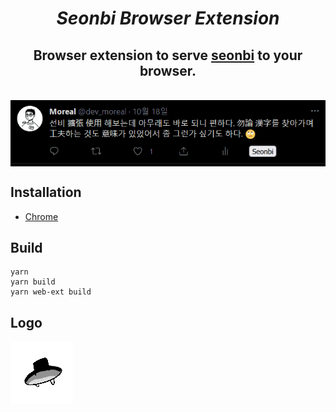 <h1 align="center"><i><b>Seonbi Browser Extension</b></i></h1>
<h2 align="center">Browser extension to serve <a href="https://github.com/dahlia/seonbi">seonbi</a> to your browser.</h2>
<br>

<img src="./seonbi-record.gif" style="display: block; margin-left: auto; margin-right: auto;"/>

## Installation

- [Chrome](https://chrome.google.com/webstore/detail/seonbi/canmkokbcamaanpcbdcgclihlnbcfofc)

## Build

```
yarn
yarn build
yarn web-ext build
```

## Logo

![](./source/icon.png)
